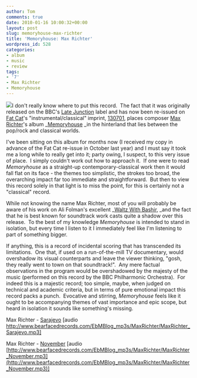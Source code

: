 ```yaml
---
author: Tom
comments: true
date: 2010-01-16 10:00:32+00:00
layout: post
slug: memoryhouse-max-richter
title: 'Memoryhouse: Max Richter'
wordpress_id: 528
categories:
- album
- music
- review
tags: 
- '7'
- Max Richter
- Memoryhouse
---
```


[![](http://eatenbymonsters.files.wordpress.com/2010/01/maxrichter_memoryhouse.jpg?w=300)](http://eatenbymonsters.files.wordpress.com/2010/01/maxrichter_memoryhouse.jpg)I don't really know where to put this record.  The fact that it was originally released on the BBC's [Late Junction](http://www.bbc.co.uk/pressoffice/bbcworldwide/worldwidestories/pressreleases/2002/05_may/late_junction.shtml) label and has now been re-issued on [Fat Cat](http://fat-cat.co.uk/fatcat)'s "instrumental/classical" imprint, [130701](http://fat-cat.co.uk/fatcat/store.php?imprintList=2), places composer [Max Richter](http://www.maxrichter.com/)'s album _[Memoryhouse](http://fat-cat.co.uk/fatcat/release.php?id=299) _in the hinterland that lies between the pop/rock and classical worlds.

I've been sitting on this album for months now (I received my copy in advance of the Fat Cat re-issue in October last year) and I must say it took me a long while to really get into it; party owing, I suspect, to this very issue of place.  I simply couldn't work out how to approach it.  If one were to read _Memoryhouse_ as a straight-up contemporary-classical work then it would fall flat on its face - the themes too simplistic, the strokes too broad, the overarching impact far too immediate and straightforward.  But then to view this record solely in that light is to miss the point, for this is certainly not a "classical" record.

While not knowing the name Max Richter, most of you will probably be aware of his work on Ali Folman's excellent _[Waltz With Bashir](http://waltzwithbashir.com/), _and the fact that he is best known for soundtrack work casts quite a shadow over this release.  To the best of my knowledge _Memoryhouse_ is intended to stand in isolation, but every time I listen to it I immediately feel like I'm listening to part of something bigger.

If anything, this is a record of incidental scoring that has transcended its limitations.  One that, if used on a run-of-the-mill TV documentary, would overshadow its visual counterparts and leave the viewer thinking, "gosh, they really went to town on that soundtrack!".  Any mere factual observations in the program would be overshadowed by the majesty of the music (performed on this record by the BBC Philharmonic Orchestra).  For indeed this is a majestic record; too simple, maybe, when judged on technical and academic criteria, but in terms of pure emotional impact this record packs a punch.  Evocative and stirring, _Memoryhouse_ feels like it ought to be accompanying themes of vast importance and epic scope, but heard in isolation it sounds like something's missing.

Max Richter - [Sarajevo](http://www.bearfacedrecords.com/EbMBlog_mp3s/MaxRichter/MaxRichter_Sarajevo.mp3) [audio http://www.bearfacedrecords.com/EbMBlog_mp3s/MaxRichter/MaxRichter_Sarajevo.mp3]

Max Richter - [November](http://www.bearfacedrecords.com/EbMBlog_mp3s/MaxRichter/MaxRichter_November.mp3) [audio [http://www.bearfacedrecords.com/EbMBlog_mp3s/MaxRichter/MaxRichter_November.mp3](http://www.bearfacedrecords.com/EbMBlog_mp3s/MaxRichter/MaxRichter_November.mp3)]
